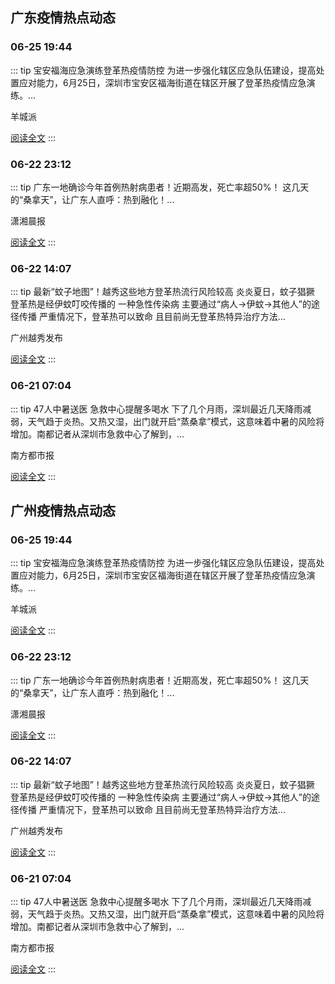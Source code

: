 
## 广东疫情热点动态

  
### 06-25 19:44
::: tip 宝安福海应急演练登革热疫情防控
为进一步强化辖区应急队伍建设，提高处置应对能力，6月25日，深圳市宝安区福海街道在辖区开展了登革热疫情应急演练。...

羊城派

[阅读全文](https://view.inews.qq.com/a/20240625A091M200?uid=8QIf3n5c5YwYuDrY7gI=&chlid=news_news_antip&suid=8QIf3n5c5YwYuDrY7gI=)
:::

### 06-22 23:12
::: tip 广东一地确诊今年首例热射病患者！近期高发，死亡率超50%！
这几天的“桑拿天”，让广东人直呼：热到融化！...

潇湘晨报

[阅读全文](https://view.inews.qq.com/a/20240622A07PZW00?uid=8QIf3n5c5YwYuDrY7gI=&chlid=_qqnews_custom_search_pictext&suid=8QIf3n5c5YwYuDrY7gI=)
:::

### 06-22 14:07
::: tip 最新“蚊子地图”！越秀这些地方登革热流行风险较高
炎炎夏日，蚊子猖獗
登革热是经伊蚊叮咬传播的
一种急性传染病
主要通过“病人→伊蚊→其他人”的途径传播
严重情况下，登革热可以致命
且目前尚无登革热特异治疗方法...

广州越秀发布

[阅读全文](https://view.inews.qq.com/a/20240622A04CUW00?uid=8QIf3n5c5YwYuDrY7gI=&chlid=_qqnews_custom_search_pictext&suid=8QIf3n5c5YwYuDrY7gI=)
:::

### 06-21 07:04
::: tip 47人中暑送医 急救中心提醒多喝水
下了几个月雨，深圳最近几天降雨减弱，天气趋于炎热。又热又湿，出门就开启“蒸桑拿”模式，这意味着中暑的风险将增加。南都记者从深圳市急救中心了解到，...

南方都市报

[阅读全文](https://view.inews.qq.com/a/20240621A00SEN00?uid=101705948131&chlid=_qqnews_custom_search_pictext)
:::


## 广州疫情热点动态

  
### 06-25 19:44
::: tip 宝安福海应急演练登革热疫情防控
为进一步强化辖区应急队伍建设，提高处置应对能力，6月25日，深圳市宝安区福海街道在辖区开展了登革热疫情应急演练。...

羊城派

[阅读全文](https://view.inews.qq.com/a/20240625A091M200?uid=8QIf3n5c5YwYuDrY7gI=&chlid=news_news_antip&suid=8QIf3n5c5YwYuDrY7gI=)
:::

### 06-22 23:12
::: tip 广东一地确诊今年首例热射病患者！近期高发，死亡率超50%！
这几天的“桑拿天”，让广东人直呼：热到融化！...

潇湘晨报

[阅读全文](https://view.inews.qq.com/a/20240622A07PZW00?uid=8QIf3n5c5YwYuDrY7gI=&chlid=_qqnews_custom_search_pictext&suid=8QIf3n5c5YwYuDrY7gI=)
:::

### 06-22 14:07
::: tip 最新“蚊子地图”！越秀这些地方登革热流行风险较高
炎炎夏日，蚊子猖獗
登革热是经伊蚊叮咬传播的
一种急性传染病
主要通过“病人→伊蚊→其他人”的途径传播
严重情况下，登革热可以致命
且目前尚无登革热特异治疗方法...

广州越秀发布

[阅读全文](https://view.inews.qq.com/a/20240622A04CUW00?uid=8QIf3n5c5YwYuDrY7gI=&chlid=_qqnews_custom_search_pictext&suid=8QIf3n5c5YwYuDrY7gI=)
:::

### 06-21 07:04
::: tip 47人中暑送医 急救中心提醒多喝水
下了几个月雨，深圳最近几天降雨减弱，天气趋于炎热。又热又湿，出门就开启“蒸桑拿”模式，这意味着中暑的风险将增加。南都记者从深圳市急救中心了解到，...

南方都市报

[阅读全文](https://view.inews.qq.com/a/20240621A00SEN00?uid=101705948131&chlid=_qqnews_custom_search_pictext)
:::

